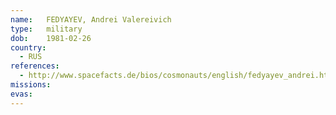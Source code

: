 ```yaml
---
name:	FEDYAYEV, Andrei Valereivich
type:	military
dob:	1981-02-26
country:
  - RUS
references:
  - http://www.spacefacts.de/bios/cosmonauts/english/fedyayev_andrei.htm
missions:
evas:
---
```

